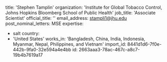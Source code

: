 title: 'Stephen Tamplin'
organization: 'Institute for Global Tobacco Control, Johns Hopkins Bloomberg School of Public Health'
job_title: 'Associate Scientist'
official_title: ''
email_address: stampli1@jhu.edu
post_nominal_letters: MSE
expertise:
  - salt
country:
  - 'United States'
works_in: 'Bangladesh, China, India, Indonesia, Myanmar, Nepal, Philippines, and Vietnam'
import_id: 8441d1d6-7f0e-442b-9fa0-32e594a4e4bb
id: 2663aaa3-78ac-467c-a8c7-19b4b7619a17
